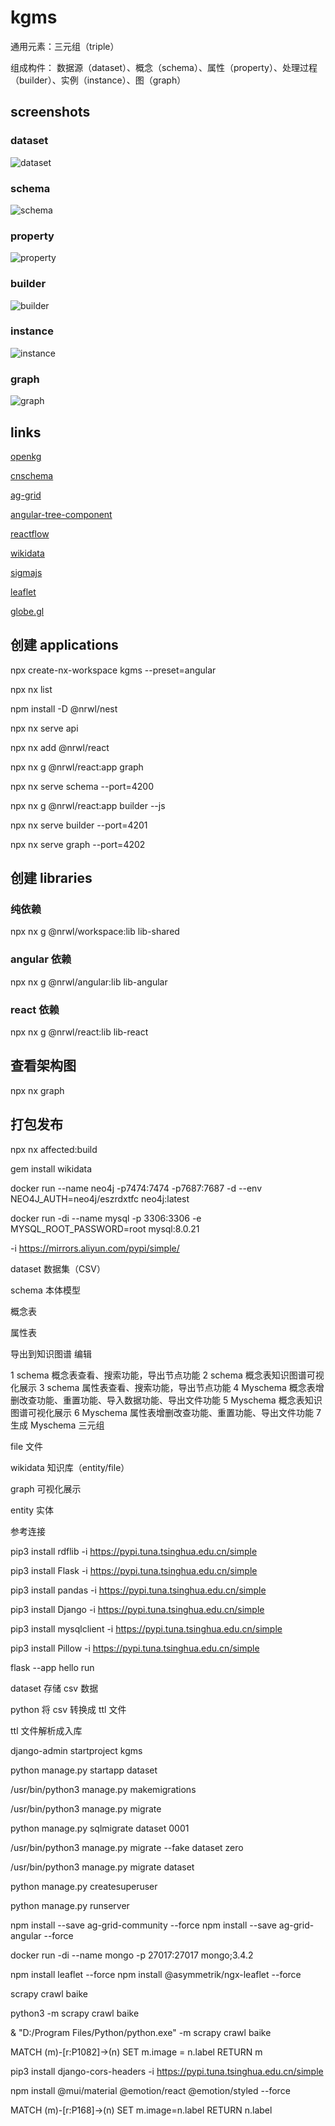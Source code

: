 # kgms

通用元素：三元组（triple）

组成构件： 数据源（dataset）、概念（schema）、属性（property）、处理过程（builder）、实例（instance）、图（graph）

## screenshots

### dataset

![dataset](/screenshots/dataset.png)

### schema

![schema](/screenshots/schema.png)

### property

![property](/screenshots/property.png)

### builder

![builder](/screenshots/builder.png)

### instance

![instance](/screenshots/instance.png)

### graph

![graph](/screenshots/graph.png)


## links

[openkg](http://www.openkg.cn/)

[cnschema](http://cnschema.openkg.cn/)

[ag-grid](https://www.ag-grid.com/)

[angular-tree-component](https://angular2-tree.readme.io/docs)

[reactflow](https://reactflow.dev/)

[wikidata](https://www.wikidata.org/wiki/Special:EntityData/Q5.json)

[sigmajs](https://www.sigmajs.org/)

[leaflet](https://leafletjs.com/)

[globe.gl](https://globe.gl/)



## 创建 applications

npx create-nx-workspace kgms --preset=angular

npx nx list

npm install -D @nrwl/nest

npx nx serve api

npx nx add @nrwl/react

npx nx g @nrwl/react:app graph

npx nx serve schema --port=4200

npx nx g @nrwl/react:app builder --js

npx nx serve builder --port=4201

npx nx serve graph --port=4202

## 创建 libraries

### 纯依赖

npx nx g @nrwl/workspace:lib lib-shared

### angular 依赖

npx nx g @nrwl/angular:lib lib-angular

### react 依赖

npx nx g @nrwl/react:lib lib-react

## 查看架构图

npx nx graph

## 打包发布

npx nx affected:build

gem install wikidata

docker run --name neo4j -p7474:7474 -p7687:7687 -d --env NEO4J_AUTH=neo4j/eszrdxtfc neo4j:latest

docker run -di --name mysql -p 3306:3306 -e MYSQL_ROOT_PASSWORD=root mysql:8.0.21

-i https://mirrors.aliyun.com/pypi/simple/

dataset 数据集（CSV）

schema 本体模型

概念表

属性表

导出到知识图谱
编辑

1 schema 概念表查看、搜索功能，导出节点功能
2 schema 概念表知识图谱可视化展示
3 schema 属性表查看、搜索功能，导出节点功能
4 Myschema 概念表增删改查功能、重置功能、导入数据功能、导出文件功能
5 Myschema 概念表知识图谱可视化展示
6 Myschema 属性表增删改查功能、重置功能、导出文件功能
7 生成 Myschema 三元组

file 文件

wikidata 知识库（entity/file）

graph 可视化展示

entity 实体

参考连接

pip3 install rdflib -i https://pypi.tuna.tsinghua.edu.cn/simple

pip3 install Flask -i https://pypi.tuna.tsinghua.edu.cn/simple

pip3 install pandas -i https://pypi.tuna.tsinghua.edu.cn/simple

pip3 install Django -i https://pypi.tuna.tsinghua.edu.cn/simple

pip3 install mysqlclient -i https://pypi.tuna.tsinghua.edu.cn/simple

pip3 install Pillow -i https://pypi.tuna.tsinghua.edu.cn/simple

flask --app hello run

dataset 存储 csv 数据

python 将 csv 转换成 ttl 文件

ttl 文件解析成入库

django-admin startproject kgms

python manage.py startapp dataset

/usr/bin/python3 manage.py makemigrations

/usr/bin/python3 manage.py migrate

python manage.py sqlmigrate dataset 0001

/usr/bin/python3 manage.py migrate --fake dataset zero

/usr/bin/python3 manage.py migrate dataset

python manage.py createsuperuser

python manage.py runserver

npm install --save ag-grid-community --force
npm install --save ag-grid-angular --force


docker run -di --name mongo -p 27017:27017 mongo;3.4.2



npm install leaflet --force
npm install @asymmetrik/ngx-leaflet --force


scrapy crawl baike

python3 -m scrapy crawl baike

 & "D:/Program Files/Python/python.exe" -m scrapy crawl baike


MATCH (m)-[r:P1082]->(n) SET m.image = n.label RETURN m

pip3 install django-cors-headers  -i https://pypi.tuna.tsinghua.edu.cn/simple

npm install @mui/material @emotion/react @emotion/styled  --force

MATCH (m)-[r:P168]->(n) SET m.image=n.label RETURN n.label